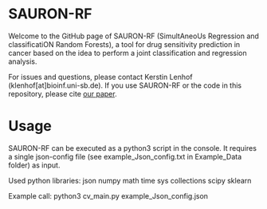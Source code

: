# SAURON-RF
Welcome to the GitHub page of SAURON-RF (SimultAneoUs Regression and classificatiON Random Forests), a tool for drug sensitivity prediction in cancer based on the idea to perform a joint classification and regression analysis.

For issues and questions, please contact Kerstin Lenhof (klenhof[at]bioinf.uni-sb.de). If you use SAURON-RF or the code in this repository, please cite [our paper](https://www.nature.com/articles/s41598-022-17609-x). 

# Usage
SAURON-RF can be executed as a python3 script in the console. It requires a single json-config file (see example_Json_config.txt in Example_Data folder) as input.

Used python libraries:
json
numpy
math
time
sys
collections
scipy
sklearn

Example call:
python3 cv_main.py example_Json_config.json
